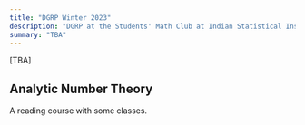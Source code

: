 ```yaml
---
title: "DGRP Winter 2023"
description: "DGRP at the Students' Math Club at Indian Statistical Institute, Kolkata."
summary: "TBA"
---
```


[TBA]

## Analytic Number Theory

A reading course with some classes.
